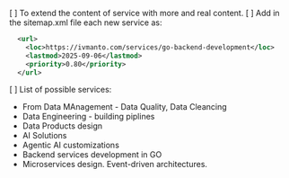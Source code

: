 [ ] To extend the content of service with more and real content.
[ ] Add in the sitemap.xml file each new service as:

```xml
  <url>
    <loc>https://ivmanto.com/services/go-backend-development</loc>
    <lastmod>2025-09-06</lastmod>
    <priority>0.80</priority>
  </url>
```

[ ] List of possible services:

- From Data MAnagement - Data Quality, Data Cleancing
- Data Engineering - building piplines
- Data Products design
- AI Solutions
- Agentic AI customizations
- Backend services development in GO
- Microservices design. Event-driven architectures.

